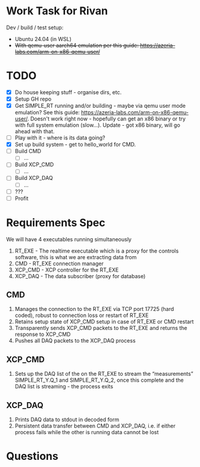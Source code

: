 # Work Task for Rivan
Dev / build / test setup: 
* Ubuntu 24.04 (in WSL)
* ~~With qemu-user aarch64 emulation per this guide: https://azeria-labs.com/arm-on-x86-qemu-user/~~

# TODO
- [x] Do house keeping stuff - organise dirs, etc. 
- [x] Setup GH repo
- [x] Get SIMPLE_RT running and/or building - maybe via qemu user mode emulation? See this guide: https://azeria-labs.com/arm-on-x86-qemu-user/. Doesn't work right now - hopefully can get an x86 binary or try with full system emulation (slow...). Update - got x86 binary, will go ahead with that. 
- [ ] Play with it - where is its data going? 
- [x] Set up build system - get to hello_world for CMD.
- [ ] Build CMD
    - [ ] ...
- [ ] Build XCP_CMD
    - [ ] ...
- [ ] Build XCP_DAQ
    - [ ] ...
- [ ] ???
- [ ] Profit

# Requirements Spec
We will have 4 executables running simultaneously
1. RT_EXE  - The realtime executable which is a proxy for the controls software, this is what we are extracting data from 
2. CMD - RT_EXE connection manager 
3. XCP_CMD - XCP controller for the RT_EXE 
4. XCP_DAQ - The data subscriber (proxy for database) 

## CMD 
1. Manages the connection to the RT_EXE via TCP port 17725 (hard coded), robust to 
connection loss or restart of RT_EXE 
2. Retains setup state of XCP_CMD setup in case of RT_EXE or CMD restart 
3. Transparently sends XCP_CMD packets to the RT_EXE and returns the response to XCP_CMD 
4. Pushes all DAQ packets to the XCP_DAQ process 
 
## XCP_CMD 
1. Sets up the DAQ list of the on the RT_EXE to stream the “measurements” 
SIMPLE_RT_Y.Q_1 and SIMPLE_RT_Y.Q_2, once this complete and the DAQ list is 
streaming - the process exits 

## XCP_DAQ 
1. Prints DAQ data to stdout in decoded form 
2. Persistent data transfer between CMD and XCP_DAQ, i.e. if either process fails while the other is running data cannot be lost

# Questions
